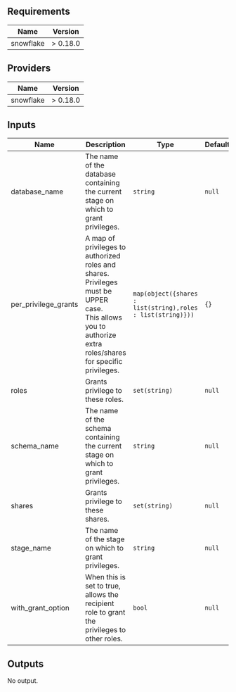 <!-- START -->
## Requirements

| Name | Version |
|------|---------|
| snowflake | > 0.18.0 |

## Providers

| Name | Version |
|------|---------|
| snowflake | > 0.18.0 |

## Inputs

| Name | Description | Type | Default | Required |
|------|-------------|------|---------|:--------:|
| database\_name | The name of the database containing the current stage on which to grant privileges. | `string` | `null` | no |
| per\_privilege\_grants | A map of privileges to authorized roles and shares. Privileges must be UPPER case.<br>  This allows you to authorize extra roles/shares for specific privileges. | `map(object({shares : list(string),roles : list(string)}))` | `{}` | no |
| roles | Grants privilege to these roles. | `set(string)` | `null` | no |
| schema\_name | The name of the schema containing the current stage on which to grant privileges. | `string` | `null` | no |
| shares | Grants privilege to these shares. | `set(string)` | `null` | no |
| stage\_name | The name of the stage on which to grant privileges. | `string` | `null` | no |
| with\_grant\_option | When this is set to true, allows the recipient role to grant the privileges to other roles. | `bool` | `null` | no |

## Outputs

No output.

<!-- END -->
